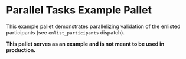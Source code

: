 <!-- markdown-link-check-disable -->
# Parallel Tasks Example Pallet

This example pallet demonstrates parallelizing validation of the enlisted participants (see
`enlist_participants` dispatch).

**This pallet serves as an example and is not meant to be used in production.**
